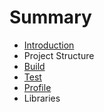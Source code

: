 # Summary

* [Introduction](README.md)
* Project Structure
* [Build](build.md)
* [Test](test.md)
* [Profile](profile.md)
* Libraries

